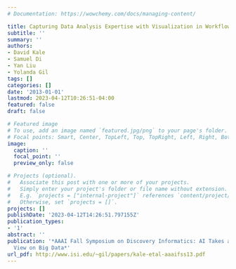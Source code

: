 ```yaml
---
# Documentation: https://wowchemy.com/docs/managing-content/

title: Capturing Data Analysis Expertise with Visualization in Workflows
subtitle: ''
summary: ''
authors:
- David Kale
- Samuel Di
- Yan Liu
- Yolanda Gil
tags: []
categories: []
date: '2013-01-01'
lastmod: 2023-04-12T10:26:51-04:00
featured: false
draft: false

# Featured image
# To use, add an image named `featured.jpg/png` to your page's folder.
# Focal points: Smart, Center, TopLeft, Top, TopRight, Left, Right, BottomLeft, Bottom, BottomRight.
image:
  caption: ''
  focal_point: ''
  preview_only: false

# Projects (optional).
#   Associate this post with one or more of your projects.
#   Simply enter your project's folder or file name without extension.
#   E.g. `projects = ["internal-project"]` references `content/project/deep-learning/index.md`.
#   Otherwise, set `projects = []`.
projects: []
publishDate: '2023-04-12T14:26:51.797155Z'
publication_types:
- '1'
abstract: ''
publication: '*AAAI Fall Symposium on Discovery Informatics: AI Takes a Science-Centered
  View on Big Data*'
url_pdf: http://www.isi.edu/~gil/papers/kale-etal-aaaifss13.pdf
---
```


